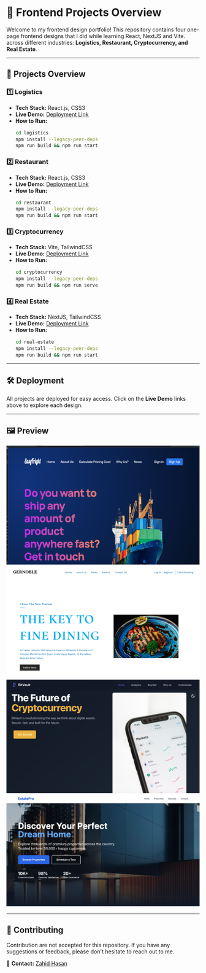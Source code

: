 # 🚀 Frontend Projects Overview

Welcome to my frontend design portfolio! This repository contains four one-page frontend designs that I did while learning React, NextJS and Vite. across different industries: **Logistics, Restaurant, Cryptocurrency, and Real Estate**.

---

## 📌 Projects Overview

### 1️⃣ Logistics
- **Tech Stack:** React.js, CSS3
- **Live Demo:** [Deployment Link](#)
- **How to Run:**
  ```sh
  cd logistics
  npm install --legacy-peer-deps
  npm run build && npm run start
  ```

### 2️⃣ Restaurant
- **Tech Stack:** React.js, CSS3
- **Live Demo:** [Deployment Link](#)
- **How to Run:**
  ```sh
  cd restaurant
  npm install --legacy-peer-deps
  npm run build && npm run start
  ```

### 3️⃣ Cryptocurrency
- **Tech Stack:** Vite, TailwindCSS
- **Live Demo:** [Deployment Link](#)
- **How to Run:**
  ```sh
  cd cryptocurrency
  npm install --legacy-peer-deps
  npm run build && npm run serve
  ```

### 4️⃣ Real Estate
- **Tech Stack:** NextJS, TailwindCSS
- **Live Demo:** [Deployment Link](#)
- **How to Run:**
  ```sh
  cd real-estate
  npm install --legacy-peer-deps
  npm run build && npm run start
  ```

---

## 🛠 Deployment
All projects are deployed for easy access. Click on the **Live Demo** links above to explore each design.

---

## 🖼️ Preview
![Project 1 Preview](images/w1.png)
![Project 2 Preview](images/w2.png)
![Project 3 Preview](images/w3.png)
![Project 4 Preview](images/w4.png)

---

## 🤝 Contributing
Contribution are not accepted for this repository. If you have any suggestions or feedback, please don't hesitate to reach out to me.

📩 **Contact:** [Zahid Hasan](mailto:mdzahidhasancz@gmail.com)

